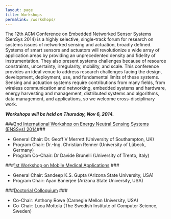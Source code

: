 ```yaml
---
layout: page
title: Workshops
permalink: /workshops/
---
```


The 12th ACM Conference on Embedded Networked Sensor Systems (SenSys 2014) is a highly selective, single-track forum for research on systems issues of networked sensing and actuation, broadly defined. Systems of smart sensors and actuators will revolutionize a wide array of application areas by providing an unprecedented density and fidelity of instrumentation. They also present systems challenges because of resource constraints, uncertainty, irregularity, mobility, and scale. This conference provides an ideal venue to address research challenges facing the design, development, deployment, use, and fundamental limits of these systems. Sensing and actuation systems require contributions from many fields, from wireless communication and networking, embedded systems and hardware, energy harvesting and management, distributed systems and algorithms, data management, and applications, so we welcome cross-disciplinary work.

***Workshops will be held on Thursday, Nov 6, 2014.***

###[2nd International Workshop on Energy Neutral Sensing Systems (ENSSys) 2014](http://www.enssys.org)###
+ General Chair: Dr. Geoff V Merrett (University of Southampton, UK) 
+ Program Chair: Dr.-Ing. Christian Renner (University of Lübeck, Germany) 
+ Program Co-Chair: Dr Davide Brunelli (University of Trento, Italy)

###[1st Workshop on Mobile Medical Applications](https://impact.asu.edu/MobileMedicalApplications.html) ###
+ General Chair: Sandeep K.S. Gupta (Arizona State University, USA) 
+ Program Chair: Ayan Banerjee (Arizona State University, USA)

###[Doctorial Colloquium](../dc/) ###
+ Co-Chair: Anthony Rowe (Carnegie Mellon University, USA)
+ Co-Chair: Luca Mottola (The Swedish Institute of Computer Science, Sweden)
